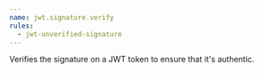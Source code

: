 ```yaml
---
name: jwt.signature.verify
rules:
  - jwt-unverified-signature
---
```


Verifies the signature on a JWT token to ensure that it's authentic.
